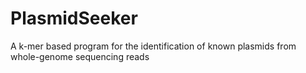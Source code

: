 # PlasmidSeeker
A k-mer based program for the identification of known plasmids from whole-genome sequencing reads
